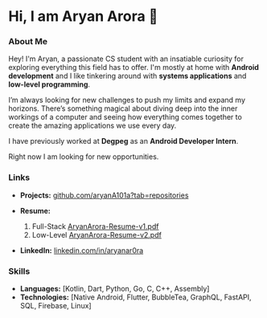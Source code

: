 # Hi, I am Aryan Arora 👋

### About Me
Hey! I'm Aryan, a passionate CS student with an insatiable curiosity for exploring everything this field
has to offer. I'm mostly at home with **Android development** and I like tinkering around with **systems applications** and **low-level programming**.

I’m always looking for new challenges to push my limits and expand my horizons. There’s something magical about diving deep into the inner workings of a computer and seeing how everything comes together to create the amazing applications we use every day.

I have previously worked at **Degpeg** as an **Android Developer Intern**.

Right now I am looking for new opportunities.

### Links

- **Projects:** [github.com/aryanA101a?tab=repositories](https://github.com/aryanA101a?tab=repositories)
- **Resume:**
  1. Full-Stack [AryanArora-Resume-v1.pdf](https://github.com/aryanA101a/aryanA101a/files/14354131/AryanArora-Resume-v1.pdf)
  2. Low-Level [AryanArora-Resume-v2.pdf](https://github.com/aryanA101a/aryanA101a/files/14354017/resume_v2.pdf)

- **LinkedIn:** [linkedin.com/in/aryanar0ra](https://www.linkedin.com/in/aryanar0ra/)

### Skills

- **Languages:** \[Kotlin, Dart, Python, Go, C, C++, Assembly]  
- **Technologies:** \[Native Android, Flutter, BubbleTea, GraphQL, FastAPI, SQL, Firebase, Linux]
